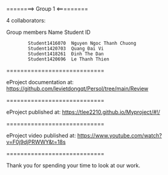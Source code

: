 
========> Group 1 <=========

4 collaborators:

Group members Name Student ID

                   
          	Student1416070	Nguyen Ngoc Thanh Chuong
	        Student1420703	Quang Đai Vi
	        Student1418261	Đinh The Dan
          	Student1420696	Le Thanh Thien
============================

eProject documentation at: https://github.com/levietdongqt/Persol/tree/main/Review

============================

eProject published at: https://tlee2210.github.io/Myproject/#!/

============================

eProject video published at: https://www.youtube.com/watch?v=F0j9djPRWWY&t=18s

============================

Thank you for spending your time to look at our work.
